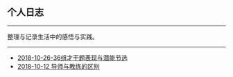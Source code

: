 ## 个人日志

---

整理与记录生活中的感悟与实践。

---

* [2018-10-26-36组才干题表现与潜能节选](https://sggggy.github.io/docs/blog/2018-10-26-36组才干题表现与潜能节选)
* [2018-10-12 导师与教练的区别](https://sggggy.github.io/docs/blog/2018-10-12-coach-mentor)